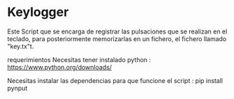 # Keylogger
Este Script que se encarga de registrar las pulsaciones que se realizan en el teclado, para posteriormente memorizarlas en un fichero, el fichero llamado  "key.tx"t.

requerimientos
Necesitas tener instalado python : https://www.python.org/downloads/

Necesitas instalar las dependencias para que funcione el script : pip install pynput


